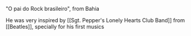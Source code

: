 "O pai do Rock brasileiro", from Bahia

He was very inspired by [[Sgt. Pepper's Lonely Hearts Club Band]] from [[Beatles]], specially for his first musics